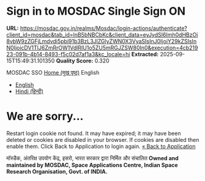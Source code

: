 # Sign in to MOSDAC Single Sign ON

**URL:** https://mosdac.gov.in/realms/Mosdac/login-actions/authenticate?client_id=mosdac&tab_id=lnB5bNBCbKc&client_data=eyJydSI6Imh0dHBzOi8vbW9zZGFjLmdvdi5pbi91b3BzL3JlZGlyZWN0X3VyaSIsInJ0IjoiY29kZSIsInN0IjoicDV1TlJ6ZmRrOW1VdlRIU1o5ZU5mRGJZSW80In0&execution=4cb21923-091b-4b14-8493-f5c02d7af1a3&kc_locale=hi
**Extracted:** 2025-09-15T15:49:31.101350
**Quality Score:** 0.320

MOSDAC SSO
[Home (मुख पृष्ठ)](https://mosdac.gov.in)
English
  * [English](https://mosdac.gov.in/realms/Mosdac/login-actions/detached-info?client_id=mosdac&kc_state_checker=6aa3cec9-c548-485c-8ce5-0e666ebc48cd&kc_locale=en)
  * [Hindi (हिन्दी)](https://mosdac.gov.in/realms/Mosdac/login-actions/detached-info?client_id=mosdac&kc_state_checker=6aa3cec9-c548-485c-8ce5-0e666ebc48cd&kc_locale=hi)


#  We are sorry... 
Restart login cookie not found. It may have expired; it may have been deleted or cookies are disabled in your browser. If cookies are disabled then enable them. Click Back to Application to login again.
[« Back to Application](https://mosdac.gov.in/)
  

मॉस्डैक, अंतरिक्ष उपयोग केंद्र, इसरो, भारत सरकार द्वारा निर्मित और संचालित
**Owned and maintained by MOSDAC, Space Applications Centre, Indian Space Research Organisation, Govt. of INDIA.**
